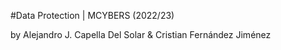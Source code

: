#Data Protection | MCYBERS (2022/23)

by Alejandro J. Capella Del Solar & Cristian Fernández Jiménez
